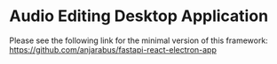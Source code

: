 # Audio Editing Desktop Application
 
 Please see the following link for the minimal version of this framework: https://github.com/anjarabus/fastapi-react-electron-app
